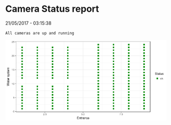 Camera Status report
================
21/05/2017 - 03:15:38

    All cameras are up and running

![](camreport_files/figure-markdown_github/unnamed-chunk-2-1.png)
